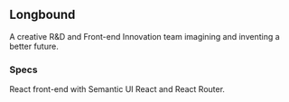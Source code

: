 ## Longbound

A creative R&D and Front-end Innovation team imagining and inventing a better future.

### Specs

React front-end with Semantic UI React and React Router.
